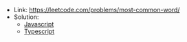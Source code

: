 - Link: https://leetcode.com/problems/most-common-word/
- Solution:
  - [Javascript](index.js)
  - [Typescript](index.ts)